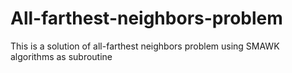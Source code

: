 # All-farthest-neighbors-problem
This is a solution of all-farthest neighbors problem using SMAWK algorithms as subroutine
